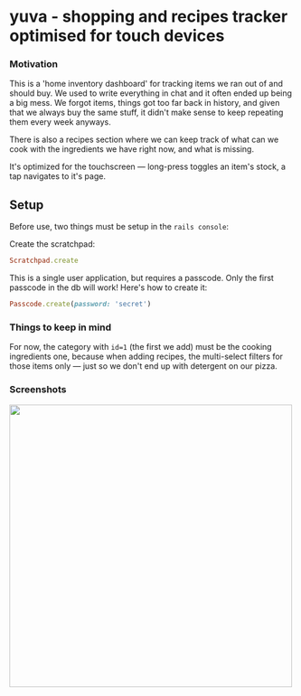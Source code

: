 # yuva - shopping and recipes tracker optimised for touch devices

### Motivation

This is a 'home inventory dashboard' for tracking items we ran out of and should buy. We used to write everything in chat and it often ended up being a big mess. We forgot items, things got too far back in history, and given that we always buy the same stuff, it didn't make sense to keep repeating them every week anyways.

There is also a recipes section where we can keep track of what can we cook with the ingredients we have right now, and what is missing.

It's optimized for the touchscreen — long-press toggles an item's stock, a tap navigates to it's page.

## Setup

Before use, two things must be setup in the `rails console`:

Create the scratchpad:

```ruby
Scratchpad.create
```
This is a single user application, but requires a passcode. Only the first passcode in the db will work! Here's how to create it:

```ruby
Passcode.create(password: 'secret')
```

### Things to keep in mind

For now, the category with `id=1` (the first we add) must be the cooking ingredients one, because when adding recipes, the multi-select filters for those items only — just so we don't end up with detergent on our pizza.

### Screenshots
<img src="https://github.com/qirpi/yuva/blob/main/lib/assets/screenshot1.png" width="500">
